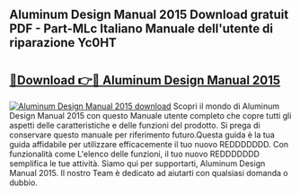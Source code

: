 ## Aluminum Design Manual 2015 Download gratuit PDF - Part-MLc Italiano Manuale dell'utente di riparazione Yc0HT

# <h2><a href="http://dfb4vl.blite.top/?on=Aluminum+Design+Manual+2015">🔗Download 👉🔴 Aluminum Design Manual 2015</a></h2>

[![Aluminum Design Manual 2015 download](https://i.imgur.com/lujVjoI.png)](http://dfb4vl.blite.top/?on=Aluminum+Design+Manual+2015)
Scopri il mondo di Aluminum Design Manual 2015 con questo Manuale utente completo che copre tutti gli aspetti delle caratteristiche e delle funzioni del prodotto. Si prega di conservare questo manuale per riferimento futuro.Questa guida è la tua guida affidabile per utilizzare efficacemente il tuo nuovo REDDDDDDD. Con funzionalità come L'elenco delle funzioni, il tuo nuovo REDDDDDDD semplifica le tue attività. Siamo qui per supportarti, Aluminum Design Manual 2015. Il nostro Team è dedicato ad aiutarti con qualsiasi domanda o dubbio.
